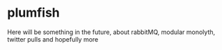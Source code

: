 # plumfish
Here will be something in the future, about rabbitMQ, modular monolyth, twitter pulls and hopefully more